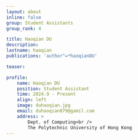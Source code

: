 ```yaml
---
layout: about
inline: false
group: Student Assistants
group_rank: 4

title: Haoqian DU
description: 
lastname: haoqian
publications: 'author^=*haoqianDU'

teaser: 

profile:
    name: Haoqian DU
    position: Student Assistant
    time: 2024.9 - Present
    align: left
    image: duhaoqian.jpg
    email: duhaoqian879@gamil.com
    address: >
        Dept. of Computing<br />
        The Polytechnic University of Hong Kong
---
```

